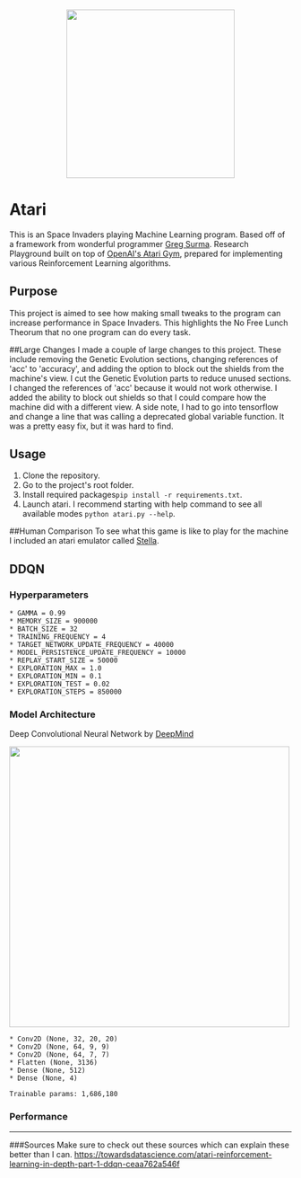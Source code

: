 <h3 align="center">
  <img src="assets/atari_icon_web.png" width="300">
</h3>

# Atari
This is an Space Invaders playing Machine Learning program.  Based off of a framework from wonderful programmer [Greg Surma](https://gsurma.github.io).
Research Playground built on top of [OpenAI's Atari Gym](https://gym.openai.com/envs/#atari), prepared for implementing various Reinforcement Learning algorithms.
## Purpose
This project is aimed to see how making small tweaks to the program can increase performance in Space Invaders.  This highlights the No Free Lunch Theorum that no one program can do every task.

##Large Changes
I made a couple of large changes to this project.  These include removing the Genetic Evolution sections, changing references of 'acc' to 'accuracy', and adding the option to block out the shields from the machine's view.  I cut the Genetic Evolution parts to reduce unused sections.  I changed the references of 'acc' because it would not work otherwise.  I added the ability to block out shields so that I could compare how the machine did with a different view.
A side note, I had to go into tensorflow and change a line that was calling a deprecated global variable function.  It was a pretty easy fix, but it was hard to find.
## Usage

1. Clone the repository.
2. Go to the project's root folder.
3. Install required packages`pip install -r requirements.txt`.
4. Launch atari. I recommend starting with help command to see all available modes `python atari.py --help`.

##Human Comparison
To see what this game is like to play for the machine I included an atari emulator called [Stella](https://stella-emu.github.io/).

## DDQN
### Hyperparameters
	* GAMMA = 0.99
	* MEMORY_SIZE = 900000
	* BATCH_SIZE = 32
	* TRAINING_FREQUENCY = 4
	* TARGET_NETWORK_UPDATE_FREQUENCY = 40000
	* MODEL_PERSISTENCE_UPDATE_FREQUENCY = 10000
	* REPLAY_START_SIZE = 50000
	* EXPLORATION_MAX = 1.0
	* EXPLORATION_MIN = 0.1
	* EXPLORATION_TEST = 0.02
	* EXPLORATION_STEPS = 850000

### Model Architecture
Deep Convolutional Neural Network by [DeepMind](https://www.cs.toronto.edu/~vmnih/docs/dqn.pdf)

<img src="assets/network_architecture.png" width="500">


	* Conv2D (None, 32, 20, 20)
	* Conv2D (None, 64, 9, 9)
	* Conv2D (None, 64, 7, 7)
	* Flatten (None, 3136)
	* Dense (None, 512)
	* Dense (None, 4)
	
	Trainable params: 1,686,180



### Performance

---

###Sources
Make sure to check out these sources which can explain these better than I can.
https://towardsdatascience.com/atari-reinforcement-learning-in-depth-part-1-ddqn-ceaa762a546f

